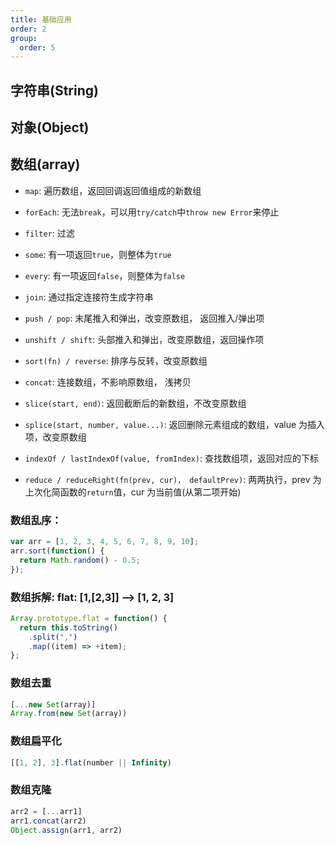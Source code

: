 ```yaml
---
title: 基础应用
order: 2
group:
  order: 5
---
```


## 字符串(String)

## 对象(Object)

## 数组(array)

- `map`: 遍历数组，返回回调返回值组成的新数组

- `forEach`: 无法`break`，可以用`try/catch`中`throw new Error`来停止
- `filter`: 过滤
- `some`: 有一项返回`true`，则整体为`true`
- `every`: 有一项返回`false`，则整体为`false`
- `join`: 通过指定连接符生成字符串
- `push / pop`: 末尾推入和弹出，改变原数组， 返回推入/弹出项
- `unshift / shift`: 头部推入和弹出，改变原数组，返回操作项
- `sort(fn) / reverse`: 排序与反转，改变原数组
- `concat`: 连接数组，不影响原数组， 浅拷贝
- `slice(start, end)`: 返回截断后的新数组，不改变原数组
- `splice(start, number, value...)`: 返回删除元素组成的数组，value 为插入项，改变原数组
- `indexOf / lastIndexOf(value, fromIndex)`: 查找数组项，返回对应的下标
- `reduce / reduceRight(fn(prev, cur)， defaultPrev)`: 两两执行，prev 为上次化简函数的`return`值，cur 为当前值(从第二项开始)

### 数组乱序：

```js
var arr = [1, 2, 3, 4, 5, 6, 7, 8, 9, 10];
arr.sort(function() {
  return Math.random() - 0.5;
});
```

### 数组拆解: flat: [1,[2,3]] --> [1, 2, 3]

```js
Array.prototype.flat = function() {
  return this.toString()
    .split(",")
    .map((item) => +item);
};
```

### 数组去重

```js
[...new Set(array)]
Array.from(new Set(array))
```

### 数组扁平化

```js
[[1, 2], 3].flat(number || Infinity)
```

### 数组克隆

```js
arr2 = [...arr1]
arr1.concat(arr2)
Object.assign(arr1, arr2)
```